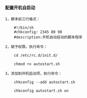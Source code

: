 
#### 配置开机自启动

    1，脚本前三行格式：

        #!/bin/sh
        #chkconfig: 2345 80 90
        #description:开机自动启动的脚本程序

    2，赋予权限，执行命令：

        cd /etc/rc.d/init.d/

        chmod +x autostart.sh

    3，添加到开机启动项，执行命令：

        chkconfig --add autostart.sh

        chkconfig autostart.sh on

